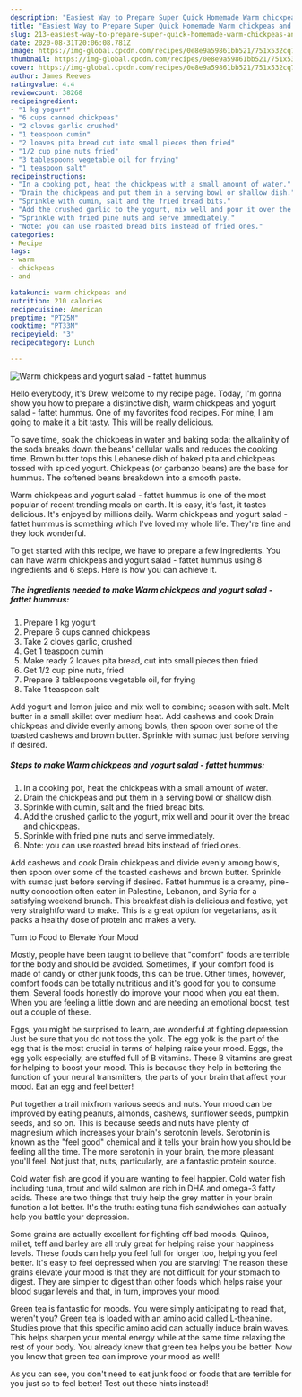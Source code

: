 ```yaml
---
description: "Easiest Way to Prepare Super Quick Homemade Warm chickpeas and yogurt salad - fattet hummus"
title: "Easiest Way to Prepare Super Quick Homemade Warm chickpeas and yogurt salad - fattet hummus"
slug: 213-easiest-way-to-prepare-super-quick-homemade-warm-chickpeas-and-yogurt-salad-fattet-hummus
date: 2020-08-31T20:06:08.781Z
image: https://img-global.cpcdn.com/recipes/0e8e9a59861bb521/751x532cq70/warm-chickpeas-and-yogurt-salad-fattet-hummus-recipe-main-photo.jpg
thumbnail: https://img-global.cpcdn.com/recipes/0e8e9a59861bb521/751x532cq70/warm-chickpeas-and-yogurt-salad-fattet-hummus-recipe-main-photo.jpg
cover: https://img-global.cpcdn.com/recipes/0e8e9a59861bb521/751x532cq70/warm-chickpeas-and-yogurt-salad-fattet-hummus-recipe-main-photo.jpg
author: James Reeves
ratingvalue: 4.4
reviewcount: 38268
recipeingredient:
- "1 kg yogurt"
- "6 cups canned chickpeas"
- "2 cloves garlic crushed"
- "1 teaspoon cumin"
- "2 loaves pita bread cut into small pieces then fried"
- "1/2 cup pine nuts fried"
- "3 tablespoons vegetable oil for frying"
- "1 teaspoon salt"
recipeinstructions:
- "In a cooking pot, heat the chickpeas with a small amount of water."
- "Drain the chickpeas and put them in a serving bowl or shallow dish."
- "Sprinkle with cumin, salt and the fried bread bits."
- "Add the crushed garlic to the yogurt, mix well and pour it over the bread and chickpeas."
- "Sprinkle with fried pine nuts and serve immediately."
- "Note: you can use roasted bread bits instead of fried ones."
categories:
- Recipe
tags:
- warm
- chickpeas
- and

katakunci: warm chickpeas and 
nutrition: 210 calories
recipecuisine: American
preptime: "PT25M"
cooktime: "PT33M"
recipeyield: "3"
recipecategory: Lunch

---
```



![Warm chickpeas and yogurt salad - fattet hummus](https://img-global.cpcdn.com/recipes/0e8e9a59861bb521/751x532cq70/warm-chickpeas-and-yogurt-salad-fattet-hummus-recipe-main-photo.jpg)

Hello everybody, it's Drew, welcome to my recipe page. Today, I'm gonna show you how to prepare a distinctive dish, warm chickpeas and yogurt salad - fattet hummus. One of my favorites food recipes. For mine, I am going to make it a bit tasty. This will be really delicious.

To save time, soak the chickpeas in water and baking soda: the alkalinity of the soda breaks down the beans&#39; cellular walls and reduces the cooking time. Brown butter tops this Lebanese dish of baked pita and chickpeas tossed with spiced yogurt. Chickpeas (or garbanzo beans) are the base for hummus. The softened beans breakdown into a smooth paste.

Warm chickpeas and yogurt salad - fattet hummus is one of the most popular of recent trending meals on earth. It is easy, it's fast, it tastes delicious. It's enjoyed by millions daily. Warm chickpeas and yogurt salad - fattet hummus is something which I've loved my whole life. They're fine and they look wonderful.


To get started with this recipe, we have to prepare a few ingredients. You can have warm chickpeas and yogurt salad - fattet hummus using 8 ingredients and 6 steps. Here is how you can achieve it.

<!--inarticleads1-->

##### The ingredients needed to make Warm chickpeas and yogurt salad - fattet hummus:

1. Prepare 1 kg yogurt
1. Prepare 6 cups canned chickpeas
1. Take 2 cloves garlic, crushed
1. Get 1 teaspoon cumin
1. Make ready 2 loaves pita bread, cut into small pieces then fried
1. Get 1/2 cup pine nuts, fried
1. Prepare 3 tablespoons vegetable oil, for frying
1. Take 1 teaspoon salt


Add yogurt and lemon juice and mix well to combine; season with salt. Melt butter in a small skillet over medium heat. Add cashews and cook Drain chickpeas and divide evenly among bowls, then spoon over some of the toasted cashews and brown butter. Sprinkle with sumac just before serving if desired. 

<!--inarticleads2-->

##### Steps to make Warm chickpeas and yogurt salad - fattet hummus:

1. In a cooking pot, heat the chickpeas with a small amount of water.
1. Drain the chickpeas and put them in a serving bowl or shallow dish.
1. Sprinkle with cumin, salt and the fried bread bits.
1. Add the crushed garlic to the yogurt, mix well and pour it over the bread and chickpeas.
1. Sprinkle with fried pine nuts and serve immediately.
1. Note: you can use roasted bread bits instead of fried ones.


Add cashews and cook Drain chickpeas and divide evenly among bowls, then spoon over some of the toasted cashews and brown butter. Sprinkle with sumac just before serving if desired. Fattet hummus is a creamy, pine-nutty concoction often eaten in Palestine, Lebanon, and Syria for a satisfying weekend brunch. This breakfast dish is delicious and festive, yet very straightforward to make. This is a great option for vegetarians, as it packs a healthy dose of protein and makes a very. 

Turn to Food to Elevate Your Mood


Mostly, people have been taught to believe that "comfort" foods are terrible for the body and should be avoided. Sometimes, if your comfort food is made of candy or other junk foods, this can be true. Other times, however, comfort foods can be totally nutritious and it's good for you to consume them. Several foods honestly do improve your mood when you eat them. When you are feeling a little down and are needing an emotional boost, test out a couple of these.

Eggs, you might be surprised to learn, are wonderful at fighting depression. Just be sure that you do not toss the yolk. The egg yolk is the part of the egg that is the most crucial in terms of helping raise your mood. Eggs, the egg yolk especially, are stuffed full of B vitamins. These B vitamins are great for helping to boost your mood. This is because they help in bettering the function of your neural transmitters, the parts of your brain that affect your mood. Eat an egg and feel better!

Put together a trail mixfrom various seeds and nuts. Your mood can be improved by eating peanuts, almonds, cashews, sunflower seeds, pumpkin seeds, and so on. This is because seeds and nuts have plenty of magnesium which increases your brain's serotonin levels. Serotonin is known as the "feel good" chemical and it tells your brain how you should be feeling all the time. The more serotonin in your brain, the more pleasant you'll feel. Not just that, nuts, particularly, are a fantastic protein source.

Cold water fish are good if you are wanting to feel happier. Cold water fish including tuna, trout and wild salmon are rich in DHA and omega-3 fatty acids. These are two things that truly help the grey matter in your brain function a lot better. It's the truth: eating tuna fish sandwiches can actually help you battle your depression. 

Some grains are actually excellent for fighting off bad moods. Quinoa, millet, teff and barley are all truly great for helping raise your happiness levels. These foods can help you feel full for longer too, helping you feel better. It's easy to feel depressed when you are starving! The reason these grains elevate your mood is that they are not difficult for your stomach to digest. They are simpler to digest than other foods which helps raise your blood sugar levels and that, in turn, improves your mood.

Green tea is fantastic for moods. You were simply anticipating to read that, weren't you? Green tea is loaded with an amino acid called L-theanine. Studies prove that this specific amino acid can actually induce brain waves. This helps sharpen your mental energy while at the same time relaxing the rest of your body. You already knew that green tea helps you be better. Now you know that green tea can improve your mood as well!

As you can see, you don't need to eat junk food or foods that are terrible for you just so to feel better! Test out  these hints  instead!

